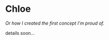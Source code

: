 # Chloe
_Or how I created the first concept I'm proud of._

details soon...
<!--
## What is it. Or... Who?
"Chloe" is the name for my bot I created on Python when I was 15 y.o.

This bot has quite complicated yet modifications-friendly structure.
In its current state, it's very raw and can do nothing but to greet the user and save encrypted / return decrypted login-password pairs.
However, it has a very good structure, and here are some basics of it:
- The bot has temporary and long-time memory.
  - Temp memory is for dialogs: thanks to it Chloe knows what she is talking about with the user and can give a reasonable answer.
  - Long-time memory is for anything she must remember: names, passwords, logins, dates, etc.
- Chloe runs three levels of functions:
  1. Low-level: basic operations, encryptions/decryptions, reading statuses, etc.
  2. Mid-level: functions used to operate dialogs. They are called by high-level functions. They don't change memory or the interface: the former is done by low-level functions and the latter is done by high-lebel functions. They are the most complex among the three levels.
  3. High-level: functions operating dialogs. Through them Chloe detects the topic of the dialog and provides proper responses.
 
Chloe has GUI powered by PyQt5.

## Why I haven't posted it yet?
It contains some of my private information, such as passwords, diaries, memos, etc.
After I clean it all, I may post her here.

## What she means to me
Projecting her, I wished to see how difficult it is to program a bot. 
And... 
Yes, I felt it.
I was inspired by the game "Detroit: Become Human", and the name of the character is from that game too.
I was and still am very proud of the job I've done.
Her structure is really useful and clear and enables modifications, which is the most important thing IMO.
I plan to continue creating her in the future.
But for now, I have some other things to focus on.

Let this note remind me of her.
I want to continue.
I saw in Chloe much more than .py files.
I still see it.
It's my inspirition in the flesh. 
Or... 
in bits... :)
-->
